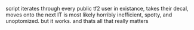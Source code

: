 script iterates through every public tf2 user in existance, takes their decal, moves onto the next
IT is most likely horribly inefficient, spotty, and unoptomized. but it works. and thats all that really matters
